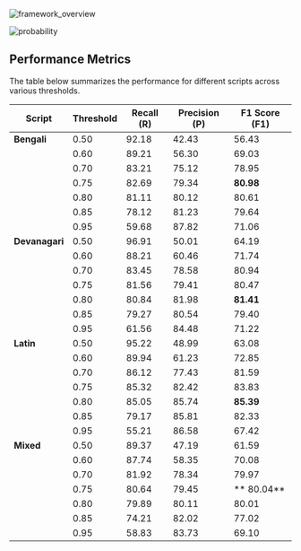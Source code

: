
![framework_overview](https://github.com/user-attachments/assets/152bd0be-ceef-498f-9978-df00510e6587)

![probability](https://github.com/user-attachments/assets/ab359851-2929-40f0-8497-5ce70a969021)

## Performance Metrics
The table below summarizes the performance for different scripts across various thresholds.

| Script       | Threshold | Recall (R) | Precision (P) | F1 Score (F1) |
|--------------|-----------|------------|---------------|---------------|
| **Bengali**  | 0.50      | 92.18      | 42.43         | 56.43         |
|              | 0.60      | 89.21      | 56.30         | 69.03         |
|              | 0.70      | 83.21      | 75.12         | 78.95         |
|              | 0.75      | 82.69      | 79.34         | **80.98**       |
|              | 0.80      | 81.11      | 80.12         | 80.61         |
|              | 0.85      | 78.12      | 81.23         | 79.64         |
|              | 0.95      | 59.68      | 87.82         | 71.06         |
| **Devanagari** | 0.50     | 96.91      | 50.01         | 64.19         |
|              | 0.60      | 88.21      | 60.46         | 71.74         |
|              | 0.70      | 83.45      | 78.58         | 80.94         |
|              | 0.75      | 81.56      | 79.41         | 80.47         |
|              | 0.80      | 80.84      | 81.98         |**81.41**        |
|              | 0.85      | 79.27      | 80.54         | 79.40         |
|              | 0.95      | 61.56      | 84.48         | 71.22         |
| **Latin**    | 0.50      | 95.22      | 48.99         | 63.08         |
|              | 0.60      | 89.94      | 61.23         | 72.85         |
|              | 0.70      | 86.12      | 77.43         | 81.59         |
|              | 0.75      | 85.32      | 82.42         | 83.83         |
|              | 0.80      | 85.05      | 85.74         | **85.39**         |
|              | 0.85      | 79.17      | 85.81         | 82.33         |
|              | 0.95      | 55.21      | 86.58         | 67.42         |
| **Mixed**    | 0.50      | 89.37      | 47.19         | 61.59         |
|              | 0.60      | 87.74      | 58.35         | 70.08         |
|              | 0.70      | 81.92      | 78.34         | 79.97         |
|              | 0.75      | 80.64      | 79.45         |** 80.04**         |
|              | 0.80      | 79.89      | 80.11         | 80.01         |
|              | 0.85      | 74.21      | 82.02         | 77.02         |
|              | 0.95      | 58.83      | 83.73         | 69.10         |

